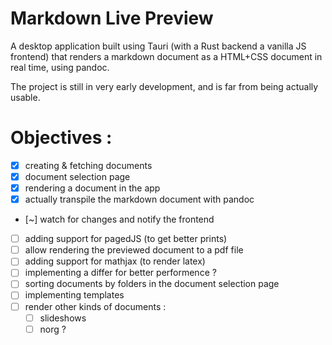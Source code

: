 Markdown Live Preview
=====================

A desktop application built using Tauri (with a Rust backend a vanilla JS
frontend) that renders a markdown document as a HTML+CSS document in real time,
using pandoc.

The project is still in very early development, and is far from being actually
usable.

# Objectives :

- [X] creating & fetching documents
- [X] document selection page
- [X] rendering a document in the app
- [X] actually transpile the markdown document with pandoc
- [~] watch for changes and notify the frontend
- [ ] adding support for pagedJS (to get better prints)
- [ ] allow rendering the previewed document to a pdf file
- [ ] adding support for mathjax (to render latex)
- [ ] implementing a differ for better performence ?
- [ ] sorting documents by folders in the document selection page
- [ ] implementing templates
- [ ] render other kinds of documents :
	+ [ ] slideshows
	+ [ ] norg ?
